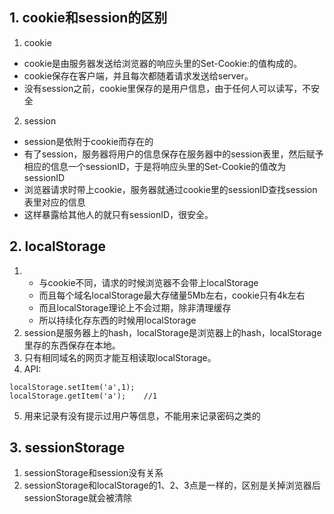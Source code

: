 ## 1. cookie和session的区别
1. cookie
- cookie是由服务器发送给浏览器的响应头里的Set-Cookie:的值构成的。
- cookie保存在客户端，并且每次都随着请求发送给server。
- 没有session之前，cookie里保存的是用户信息，由于任何人可以读写，不安全
2. session
- session是依附于cookie而存在的
- 有了session，服务器将用户的信息保存在服务器中的session表里，然后赋予相应的信息一个sessionID，于是将响应头里的Set-Cookie的值改为sessionID
- 浏览器请求时带上cookie，服务器就通过cookie里的sessionID查找session表里对应的信息
- 这样暴露给其他人的就只有sessionID，很安全。

## 2. localStorage
1. - 与cookie不同，请求的时候浏览器不会带上localStorage
   - 而且每个域名localStorage最大存储量5Mb左右，cookie只有4k左右
   - 而且localStorage理论上不会过期，除非清理缓存
   - 所以持续化存东西的时候用localStorage
2. session是服务器上的hash，localStorage是浏览器上的hash，localStorage里存的东西保存在本地。
3. 只有相同域名的网页才能互相读取localStorage。
4. API:
```
localStorage.setItem('a',1);
localStorage.getItem('a');    //1
```
5. 用来记录有没有提示过用户等信息，不能用来记录密码之类的

## 3. sessionStorage
1. sessionStorage和session没有关系
2. sessionStorage和localStorage的1、2、3点是一样的，区别是关掉浏览器后sessionStorage就会被清除